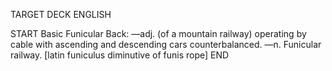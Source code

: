 TARGET DECK
ENGLISH

START
Basic
Funicular
Back: —adj. (of a mountain railway) operating by cable with ascending and descending cars counterbalanced. —n. Funicular railway. [latin funiculus diminutive of funis rope]
END
